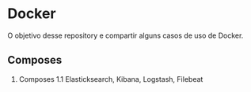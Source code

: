 # Docker
O	objetivo desse repository e compartir alguns casos de uso de Docker.

## Composes

 1. Composes
	 1.1 Elasticksearch, Kibana, Logstash, Filebeat 
